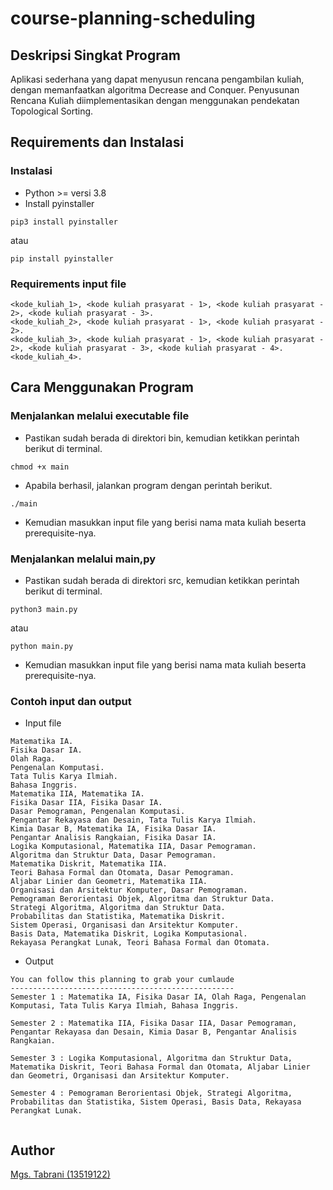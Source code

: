 # course-planning-scheduling
## Deskripsi Singkat Program
Aplikasi sederhana yang dapat menyusun
rencana pengambilan kuliah, dengan memanfaatkan algoritma Decrease and Conquer. Penyusunan
Rencana Kuliah diimplementasikan dengan menggunakan pendekatan Topological Sorting.
## Requirements dan Instalasi
### Instalasi
- Python >= versi 3.8
- Install pyinstaller
```
pip3 install pyinstaller
```
atau
```
pip install pyinstaller
```
### Requirements input file
```
<kode_kuliah_1>, <kode kuliah prasyarat - 1>, <kode kuliah prasyarat - 2>, <kode kuliah prasyarat - 3>.
<kode_kuliah_2>, <kode kuliah prasyarat - 1>, <kode kuliah prasyarat - 2>.
<kode_kuliah_3>, <kode kuliah prasyarat - 1>, <kode kuliah prasyarat - 2>, <kode kuliah prasyarat - 3>, <kode kuliah prasyarat - 4>.
<kode_kuliah_4>.
```
## Cara Menggunakan Program
### Menjalankan melalui executable file
- Pastikan sudah berada di direktori bin, kemudian ketikkan perintah berikut di terminal.
```
chmod +x main
```
- Apabila berhasil, jalankan program dengan perintah berikut.
```
./main
```
- Kemudian masukkan input file yang berisi nama mata kuliah beserta prerequisite-nya.
### Menjalankan melalui main,py
- Pastikan sudah berada di direktori src, kemudian ketikkan perintah berikut di terminal.
```
python3 main.py
```
atau
```
python main.py
```
- Kemudian masukkan input file yang berisi nama mata kuliah beserta prerequisite-nya.
### Contoh input dan output
- Input file
```
Matematika IA.
Fisika Dasar IA.
Olah Raga.
Pengenalan Komputasi.
Tata Tulis Karya Ilmiah.
Bahasa Inggris.
Matematika IIA, Matematika IA.
Fisika Dasar IIA, Fisika Dasar IA.
Dasar Pemograman, Pengenalan Komputasi.
Pengantar Rekayasa dan Desain, Tata Tulis Karya Ilmiah.
Kimia Dasar B, Matematika IA, Fisika Dasar IA.
Pengantar Analisis Rangkaian, Fisika Dasar IA.
Logika Komputasional, Matematika IIA, Dasar Pemograman.
Algoritma dan Struktur Data, Dasar Pemograman.
Matematika Diskrit, Matematika IIA.
Teori Bahasa Formal dan Otomata, Dasar Pemograman.
Aljabar Linier dan Geometri, Matematika IIA.
Organisasi dan Arsitektur Komputer, Dasar Pemograman.
Pemograman Berorientasi Objek, Algoritma dan Struktur Data.
Strategi Algoritma, Algoritma dan Struktur Data.
Probabilitas dan Statistika, Matematika Diskrit.
Sistem Operasi, Organisasi dan Arsitektur Komputer.
Basis Data, Matematika Diskrit, Logika Komputasional.
Rekayasa Perangkat Lunak, Teori Bahasa Formal dan Otomata.
```
- Output
```
You can follow this planning to grab your cumlaude
--------------------------------------------------
Semester 1 : Matematika IA, Fisika Dasar IA, Olah Raga, Pengenalan Komputasi, Tata Tulis Karya Ilmiah, Bahasa Inggris.

Semester 2 : Matematika IIA, Fisika Dasar IIA, Dasar Pemograman, Pengantar Rekayasa dan Desain, Kimia Dasar B, Pengantar Analisis Rangkaian.

Semester 3 : Logika Komputasional, Algoritma dan Struktur Data, Matematika Diskrit, Teori Bahasa Formal dan Otomata, Aljabar Linier dan Geometri, Organisasi dan Arsitektur Komputer.

Semester 4 : Pemograman Berorientasi Objek, Strategi Algoritma, Probabilitas dan Statistika, Sistem Operasi, Basis Data, Rekayasa Perangkat Lunak.


```
## Author
[Mgs. Tabrani (13519122)](https://github.com/mgstabrani)
